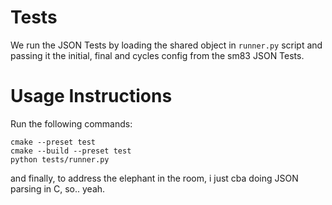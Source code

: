 # Tests

We run the JSON Tests by loading the shared object in `runner.py` script and passing it the initial, final and cycles
config from the sm83 JSON Tests.

# Usage Instructions

Run the following commands:

```
cmake --preset test
cmake --build --preset test
python tests/runner.py
```

and finally, to address the elephant in the room, i just cba doing JSON parsing in C, so.. yeah.
